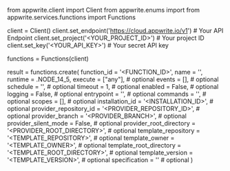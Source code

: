 from appwrite.client import Client
from appwrite.enums import 
from appwrite.services.functions import Functions

client = Client()
client.set_endpoint('https://cloud.appwrite.io/v1') # Your API Endpoint
client.set_project('<YOUR_PROJECT_ID>') # Your project ID
client.set_key('<YOUR_API_KEY>') # Your secret API key

functions = Functions(client)

result = functions.create(
    function_id = '<FUNCTION_ID>',
    name = '<NAME>',
    runtime = .NODE_14_5,
    execute = ["any"], # optional
    events = [], # optional
    schedule = '', # optional
    timeout = 1, # optional
    enabled = False, # optional
    logging = False, # optional
    entrypoint = '<ENTRYPOINT>', # optional
    commands = '<COMMANDS>', # optional
    scopes = [], # optional
    installation_id = '<INSTALLATION_ID>', # optional
    provider_repository_id = '<PROVIDER_REPOSITORY_ID>', # optional
    provider_branch = '<PROVIDER_BRANCH>', # optional
    provider_silent_mode = False, # optional
    provider_root_directory = '<PROVIDER_ROOT_DIRECTORY>', # optional
    template_repository = '<TEMPLATE_REPOSITORY>', # optional
    template_owner = '<TEMPLATE_OWNER>', # optional
    template_root_directory = '<TEMPLATE_ROOT_DIRECTORY>', # optional
    template_version = '<TEMPLATE_VERSION>', # optional
    specification = '' # optional
)
